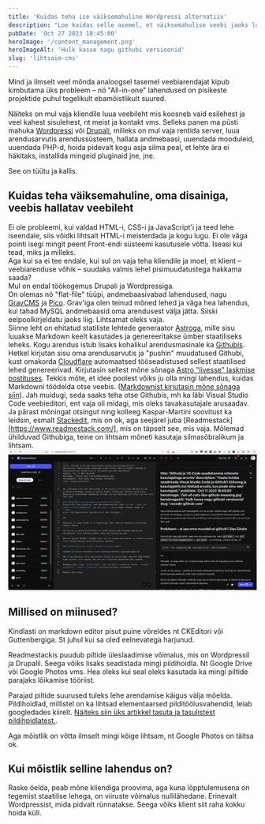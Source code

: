 ```yaml
---
title: 'Kuidas teha ise väiksemahuline Wordpressi alternatiiv'
description: "Loe kuidas selle asemel, et väiksemahulise veebi jaoks luua Worpressi leht, teha staatilise lehe generaatori, git'i ja markdowni tekstiredaktori abil lihtne CMS"
pubDate: 'Oct 27 2023 18:45:00'
heroImage: '/content_management.png'
heroImageAlt: 'Hulk kasse nagu githubi versioonid'
slug: 'lihtsaim-cms'
---
```


Mind ja ilmselt veel mõnda analoogsel tasemel veebiarendajat kipub kimbutama üks probleem – nö "All-in-one" lahendused on pisikeste projektide puhul tegelikult ebamõistlikult suured.

Näiteks on mul vaja kliendile luua veebileht mis koosneb vaid esilehest ja veel kahest sisulehest, nt meist ja kontakt vms. Selleks panen ma püsti mahuka [Wordpressi](http://wordpress.org) või [Drupali](http://drupal.org), milleks on mul vaja rentida server, luua arendusarvutis arendussüsteem, hallata andmebaasi, uuendada mooduleid, uuendada PHP-d, hoida pidevalt kogu asja silma peal, et lehte ära ei häkitaks, installida mingeid pluginaid jne, jne.

See on tüütu ja kallis.

## Kuidas teha väiksemahuline, oma disainiga, veebis hallatav veebileht
Ei ole probleemi, kui valdad HTML-i, CSS-i ja JavaScript'i ja teed lehe iseendale, siis võidki lihtsalt HTML-i meisterdada ja kogu lugu. Ei ole väga pointi isegi mingit peent Front-endi süsteemi kasutusele võtta. Iseasi kui tead, miks ja milleks.   
Aga kui sa ei tee endale, kui sul on vaja teha kliendile ja moel, et klient – veebiarenduse võhik – suudaks valmis lehel pisimuudatustega hakkama saada?  
Mul on endal töökogemus Drupali ja Wordpressiga.  
On olemas nö "flat-file" tüüpi, andmebaasivabad lahendused, nagu [GravCMS](https://getgrav.org) ja [Pico](https://picocms.org). Grav'iga olen teinud mõned lehed ja väga hea lahendus, kui tahad MySQL andmebaasid oma arendusest välja jätta. Siiski eelpoolkirjeldatu jaoks liig.
Lihtsamat oleks vaja.  
Siinne leht on ehitatud statiliste lehtede generaator [Astroga](https://astro.build/), mille sisu luuakse Markdown keelt kasutades ja genereeritakse ümber staatiliseks leheks. Kogu arendus istub lisaks kohalikul arendusmasinale ka [Githubis](https://github.com/jubejuss/pedakook). Hetkel kirjutan sisu oma arendusarvutis ja "pushin" muudatused Githubi, kust omakorda [Cloudflare](https://www.cloudflare.com) automaatsed tööseadistused sellest staatilised lehed genereerivad. Kirjutasin sellest mõne sõnaga [Astro "livesse" laskmise postituses](https://pedakook.wtf/blog/veebi-livesse-laskmine/).
Tekkis mõte, et idee poolest võiks ju olla mingi lahendus, kuidas Markdowni töödelda otse veebis. ([Markdownist kirjutasin mõne sõnaga siin](https://pedakook.wtf/blog/astro-algsetup/#markdown)). Jah muidugi, seda saaks teha otse Githubis, mh ka läbi Visual Studio Code veebieditori, ent vaja oli midagi, mis oleks tavakasutajale arusaadav.  
Ja pärast mõningat otsingut ning kolleeg Kaspar-Martini soovitust ka leidsin, esmalt [Stackedit](https://stackedit.io/), mis on ok, aga seejärel juba [Readmestack][https://www.readmestack.com/], mis on täpselt see, mis vaja. Mõlemad ühilduvad Githubiga, teine on lihtsam mõneti kasutaja silmasõbralikum ja lihtsam.
![Readmestack kuvatõmmis](/public/readmestack.jpg)

## Millised on miinused?
Kindlasti on markdown editor pisut puine võreldes nt CKEditori või Guttenbergiga. St juhul kui sa oled eelnevatega harjunud.

Readmestackis puudub piltide üleslaadimise võimalus, mis on Wordpressil ja Drupalil. Seega võiks lisaks seadistada mingi pildihoidla. Nt Google Drive või Google Photos vms. Hea oleks kui seal oleks kasutada ka mingi piltide parajaks lõikamise tööriist.

Parajad piltide suurused tuleks lehe arendamise käigus välja mõelda. Pildihoidlad, millistel on ka lihtsad elementaarsed pilditöölusvahendid, leiab googledades kiirelt. [Näiteks siin üks artikkel tasuta ja tasulistest pildihpidlatest.](https://expertphotography.com/best-free-image-hosting/).

Aga mõistlik on võtta ilmselt mingi kõige lihtsam, nt Google Photos on täitsa ok.

## Kui mõistlik selline lahendus on?
Raske öelda, peab mõne kliendiga proovima, aga kuna lõpptulemusena on tegemist staatilise lehega, on viiruste võimalus nullilähedane. Erinevalt Wordpressist, mida pidvalt rünnatakse. Seega võiks klient siit raha kokku hoida küll.


